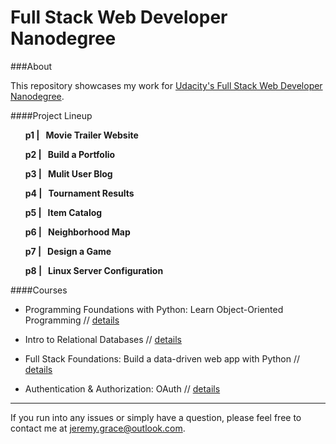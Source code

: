 Full Stack Web Developer Nanodegree
====

###About

This repository showcases my work for [Udacity's Full Stack Web Developer Nanodegree](http://www.udacity.com/course/full-stack-web-developer-nanodegree--nd004).

####Project Lineup

&nbsp;&nbsp;&nbsp;&nbsp;&nbsp; **p1   |    &nbsp;&nbsp;Movie Trailer Website**

&nbsp;&nbsp;&nbsp;&nbsp;&nbsp; **p2   |    &nbsp;&nbsp;Build a Portfolio**

&nbsp;&nbsp;&nbsp;&nbsp;&nbsp; **p3   |    &nbsp;&nbsp;Mulit User Blog**

&nbsp;&nbsp;&nbsp;&nbsp;&nbsp; **p4   |    &nbsp;&nbsp;Tournament Results**

&nbsp;&nbsp;&nbsp;&nbsp;&nbsp; **p5   |    &nbsp;&nbsp;Item Catalog**

&nbsp;&nbsp;&nbsp;&nbsp;&nbsp; **p6   |    &nbsp;&nbsp;Neighborhood Map**

&nbsp;&nbsp;&nbsp;&nbsp;&nbsp; **p7   |    &nbsp;&nbsp;Design a Game**

&nbsp;&nbsp;&nbsp;&nbsp;&nbsp; **p8   |    &nbsp;&nbsp;Linux Server Configuration**


####Courses

- Programming Foundations with Python: Learn Object-Oriented Programming //
[details](http://www.udacity.com/course/programming-foundations-with-python--ud036)

- Intro to Relational Databases //
[details](http://www.udacity.com/course/intro-to-relational-databases--ud197)

- Full Stack Foundations: Build a data-driven web app with Python // 
[details](http://www.udacity.com/course/full-stack-foundations--ud088)

- Authentication & Authorization: OAuth //
[details](http://www.udacity.com/course/authentication-authorization-oauth--ud330)




---

If you run into any issues or simply have a question, please feel free to contact me at jeremy.grace@outlook.com. 




